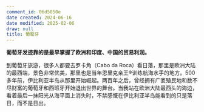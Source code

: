 ```yaml
---
comment_id: 06d5050e
date created: 2024-06-16
date modified: 2025-02-06
draw: null
title: 葡萄牙
---
```

**葡萄牙发迹靠的是最早掌握了欧洲和印度、中国的贸易利润。**

<!-- more -->

到葡萄牙旅游，很多人都要去罗卡角（Cabo da Roca）看日落，那里是欧洲大陆的最西端，景色非常优美，那里也是当年恩里克亲王®训练航海水手的地方。500 多年前，伊比利亚半岛从那里开始崛起。两百年之后，曾经拥有广袤殖民地和数不尽财富的葡萄牙和西班牙开始退出世界的舞台。当我站在欧洲大陆最西头的海边，看着最后一抹阳光从海平面上消失时，不禁感慨在伊比利亚半岛能看到的只是落日，而不是日出。
